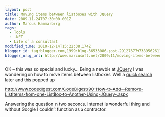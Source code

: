 ```yaml
---
layout: post
title: Moving items between listboxes with JQuery
date: 2009-11-24T07:30:00.001Z
author: Marcus Hammarberg
tags:
  - Tools
  - .NET
  - Life of a consultant
modified_time: 2010-12-14T15:22:38.174Z
blogger_id: tag:blogger.com,1999:blog-36533086.post-2912767797389562611
blogger_orig_url: http://www.marcusoft.net/2009/11/moving-items-between-listboxes-with.html
---
```




OK – this was so special and lucky… Being a newbie at
<a href="http://jquery.com/" target="_blank">JQuery</a> I was wondering
on how to move items between listboxes. Well a <a
href="http://www.google.se/search?sourceid=chrome&amp;ie=UTF-8&amp;q=jquery+moving+items+listbox"
target="_blank">quick search</a> later and this popped up:

<http://www.codedigest.com/CodeDigest/90-How-to-Add--Remove-ListItems-from-one-ListBox-to-Another-Using-JQuery-.aspx>

Answering the question in two seconds. Internet is wonderful thing and
without Google I couldn’t function as a contractor.
